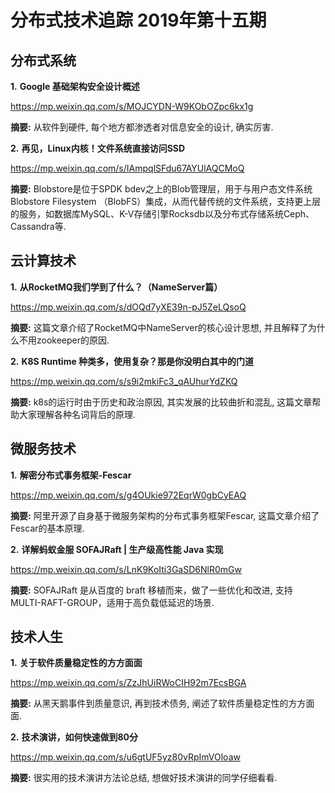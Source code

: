 # 分布式技术追踪 2019年第十五期
## 分布式系统
**1.** **Google 基础架构安全设计概述**

https://mp.weixin.qq.com/s/MOJCYDN-W9KObOZpc6kx1g

**摘要:** 从软件到硬件, 每个地方都渗透者对信息安全的设计, 确实厉害.

**2.** **再见，Linux内核！文件系统直接访问SSD**

https://mp.weixin.qq.com/s/IAmpqlSFdu67AYUlAQCMoQ

**摘要:** Blobstore是位于SPDK bdev之上的Blob管理层，用于与用户态文件系统Blobstore Filesystem （BlobFS）集成，从而代替传统的文件系统，支持更上层的服务，如数据库MySQL、K-V存储引擎Rocksdb以及分布式存储系统Ceph、Cassandra等.

## 云计算技术
**1.** **从RocketMQ我们学到了什么？（NameServer篇）**

https://mp.weixin.qq.com/s/dOQd7yXE39n-pJ5ZeLQsoQ

**摘要:** 这篇文章介绍了RocketMQ中NameServer的核心设计思想, 并且解释了为什么不用zookeeper的原因.

**2.** **K8S Runtime 种类多，使用复杂？那是你没明白其中的门道**

https://mp.weixin.qq.com/s/s9i2mkiFc3_qAUhurYdZKQ

**摘要:** k8s的运行时由于历史和政治原因, 其实发展的比较曲折和混乱, 这篇文章帮助大家理解各种名词背后的原理.

## 微服务技术
**1.** **解密分布式事务框架-Fescar**

https://mp.weixin.qq.com/s/g4OUkie972EqrW0gbCyEAQ

**摘要:** 阿里开源了自身基于微服务架构的分布式事务框架Fescar, 这篇文章介绍了Fescar的基本原理.

**2.** **详解蚂蚁金服 SOFAJRaft | 生产级高性能 Java 实现**

https://mp.weixin.qq.com/s/LnK9KoIti3GaSD6NlR0mGw

**摘要:** SOFAJRaft 是从百度的 braft 移植而来，做了一些优化和改进, 支持 MULTI-RAFT-GROUP，适用于高负载低延迟的场景.

## 技术人生
**1.** **关于软件质量稳定性的方方面面**

https://mp.weixin.qq.com/s/ZzJhUiRWoCIH92m7EcsBGA

**摘要:** 从黑天鹅事件到质量意识, 再到技术债务, 阐述了软件质量稳定性的方方面面.

**2.** **技术演讲，如何快速做到80分**

https://mp.weixin.qq.com/s/u6gtUF5yz80vRpImVOloaw

**摘要:** 很实用的技术演讲方法论总结, 想做好技术演讲的同学仔细看看.

